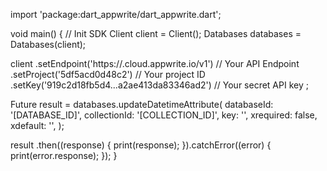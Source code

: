 import 'package:dart_appwrite/dart_appwrite.dart';

void main() { // Init SDK
  Client client = Client();
  Databases databases = Databases(client);

  client
    .setEndpoint('https://<REGION>.cloud.appwrite.io/v1') // Your API Endpoint
    .setProject('5df5acd0d48c2') // Your project ID
    .setKey('919c2d18fb5d4...a2ae413da83346ad2') // Your secret API key
  ;

  Future result = databases.updateDatetimeAttribute(
    databaseId: '[DATABASE_ID]',
    collectionId: '[COLLECTION_ID]',
    key: '',
    xrequired: false,
    xdefault: '',
  );

  result
    .then((response) {
      print(response);
    }).catchError((error) {
      print(error.response);
  });
}